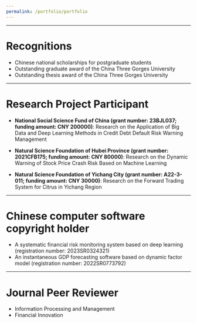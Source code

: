 ```yaml
---
permalink: /portfolio/portfolio
---
```


** **

Recognitions
======
* Chinese national scholarships for postgraduate students
* Outstanding graduate award of the China Three Gorges University
* Outstanding thesis award of the China Three Gorges University

** **

Research Project Participant
======
* **National Social Science Fund of China (grant number: 23BJL037; funding amount: CNY 200000)**: Research on the Application of Big Data and Deep Learning Methods in Credit Debt Default Risk Warning Management

* **Natural Science Foundation of Hubei Province (grant number: 2021CFB175; funding amount: CNY 80000)**: Research on the Dynamic Warning of Stock Price Crash Risk Based on Machine Learning

* **Natural Science Foundation of Yichang City (grant number: A22-3-011; funding amount: CNY 30000)**: Research on the Forward Trading System for Citrus in Yichang Region

** **

Chinese computer software copyright holder
======
* A systematic financial risk monitoring system based on deep learning (registration number: 2023SR0324321)
* An instantaneous GDP forecasting software based on dynamic factor model (registration number: 2022SR0773792)

** **

Journal Peer Reviewer
======
* Information Processing and Management
* Financial Innovation
